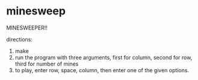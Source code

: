 # minesweep

MINESWEEPER!!

directions:
1. make
2. run the program with three arguments, first for column, second for row, third for number of mines
3. to play, enter row, space, column, then enter one of the given options.

